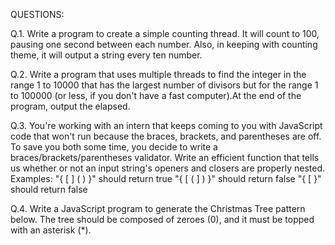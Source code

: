 QUESTIONS:


Q.1. Write a program to create a simple counting thread. It will count to 100, pausing one
second between each number. Also, in keeping with counting theme, it will output a string
every ten number.


Q.2. Write a program that uses multiple threads to find the integer in the range 1 to 10000 that has the
largest number of divisors but for the range 1 to 100000 (or less, if you don't have a fast computer).At
the end of the program, output the elapsed.


Q.3. You're working with an intern that keeps coming to you with JavaScript code that won't run
because the braces, brackets, and parentheses are off. To save you both some time, you decide to
write a braces/brackets/parentheses validator. Write an efficient function that tells us whether or
not an input string's openers and closers are properly nested.
Examples:
"{ [ ] ( ) }" should return true
"{ [ ( ] ) }" should return false
"{ [ }" should return false


Q.4. Write a JavaScript program to generate the Christmas Tree pattern below. The tree should be
composed of zeroes (0), and it must be topped with an asterisk (*).
